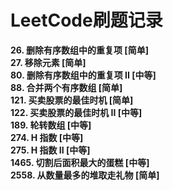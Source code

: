 # LeetCode刷题记录
**26. 删除有序数组中的重复项 [简单]**  
**27. 移除元素 [简单]**  
**80. 删除有序数组中的重复项 II [中等]**  
**88. 合并两个有序数组 [简单]**  
**121. 买卖股票的最佳时机 [简单]**  
**122. 买卖股票的最佳时机 II [中等]**  
**189. 轮转数组 [中等]**  
**274. H 指数 [中等]**  
**275. H 指数 II [中等]**  
**1465. 切割后面积最大的蛋糕 [中等]**  
**2558. 从数量最多的堆取走礼物 [简单]**  
